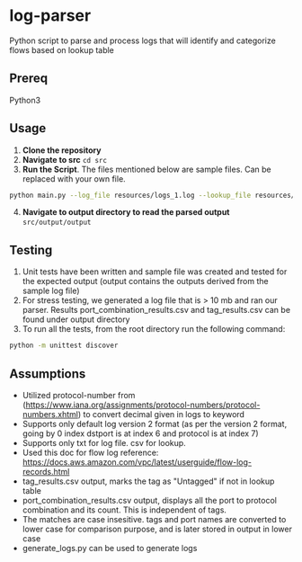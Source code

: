 # log-parser

Python script to parse and process logs that will identify and categorize flows based on lookup table

## Prereq

Python3

## Usage

1. **Clone the repository**
2. **Navigate to src**
```cd src```
3. **Run the Script**. The files mentioned below are sample files. Can be replaced with your own file. 
```bash 
python main.py --log_file resources/logs_1.log --lookup_file resources/lookup_1.csv
```
4. **Navigate to output directory to read the parsed output** ```src/output/output```

## Testing

1. Unit tests have been written and sample file was created and tested for the expected output (output contains the outputs derived from the sample log file)
2. For stress testing, we generated a log file that is > 10 mb and ran our parser. Results port_combination_results.csv and tag_results.csv can be found under output directory
1. To run all the tests, from the root directory run the following command:
```bash
python -m unittest discover    
```

## Assumptions
- Utilized protocol-number from (https://www.iana.org/assignments/protocol-numbers/protocol-numbers.xhtml) to convert decimal given in logs to keyword
- Supports only default log version 2 format (as per the version 2 format, going by 0 index dstport is at index 6 and protocol is at index 7)
- Supports only txt for log file. csv for lookup.
- Used this doc for flow log reference: https://docs.aws.amazon.com/vpc/latest/userguide/flow-log-records.html
- tag_results.csv output, marks the tag as "Untagged" if not in lookup table
- port_combination_results.csv output, displays all the port to protocol combination and its count. This is independent of tags.
- The matches are case insesitive. tags and port names are converted to lower case for comparison purpose, and is later stored in output in lower case
- generate_logs.py can be used to generate logs